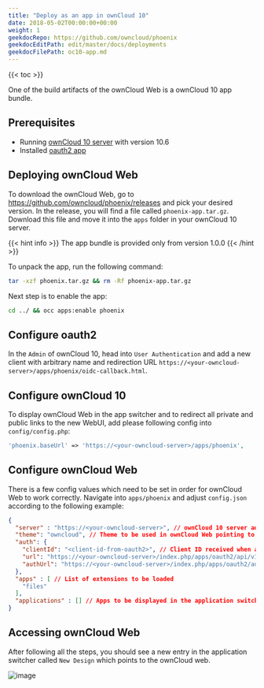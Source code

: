 ```yaml
---
title: "Deploy as an app in ownCloud 10"
date: 2018-05-02T00:00:00+00:00
weight: 1
geekdocRepo: https://github.com/owncloud/phoenix
geekdocEditPath: edit/master/docs/deployments
geekdocFilePath: oc10-app.md
---
```


{{< toc >}}

One of the build artifacts of the ownCloud Web is a ownCloud 10 app bundle.

## Prerequisites
- Running [ownCloud 10 server](https://owncloud.com/download-server/) with version 10.6
- Installed [oauth2 app](https://marketplace.owncloud.com/apps/oauth2)

## Deploying ownCloud Web
To download the ownCloud Web, go to https://github.com/owncloud/phoenix/releases and pick your desired version. In the release, you will find a file called `phoenix-app.tar.gz`.
Download this file and move it into the `apps` folder in your ownCloud 10 server.

{{< hint info >}}
The app bundle is provided only from version 1.0.0
{{< /hint >}}

To unpack the app, run the following command: 
```bash
tar -xzf phoenix.tar.gz && rm -Rf phoenix-app.tar.gz
```

Next step is to enable the app:
```bash
cd ../ && occ apps:enable phoenix
```

## Configure oauth2
In the `Admin` of ownCloud 10, head into `User Authentication` and add a new client with arbitrary name and redirection URL `https://<your-owncloud-server>/apps/phoenix/oidc-callback.html`.

## Configure ownCloud 10
To display ownCloud Web in the app switcher and to redirect all private and public links to the new WebUI, add please following config into `config/config.php`:

```php
'phoenix.baseUrl' => 'https://<your-owncloud-server>/apps/phoenix',
```

## Configure ownCloud Web
There is a few config values which need to be set in order for ownCloud Web to work correctly. Navigate into `apps/phoenix` and adjust `config.json` according to the following example:

```json
{
  "server" : "https://<your-owncloud-server>", // ownCloud 10 server address
  "theme": "owncloud", // Theme to be used in ownCloud Web pointing to a json file inside of `themes` folder
  "auth": {
    "clientId": "<client-id-from-oauth2>", // Client ID received when adding ownCloud Web in the `User Authentication` section in `Admin`
    "url": "https://<your-owncloud-server>/index.php/apps/oauth2/api/v1/token",
    "authUrl": "https://<your-owncloud-server>/index.php/apps/oauth2/authorize"
  },
  "apps" : [ // List of extensions to be loaded
    "files"
  ],
  "applications" : [] // Apps to be displayed in the application switcher
}
```

## Accessing ownCloud Web
After following all the steps, you should see a new entry in the application switcher called `New Design` which points to the ownCloud web.

![image](https://user-images.githubusercontent.com/25989331/101364294-b061f800-38a2-11eb-957e-6115fa7b797b.png)